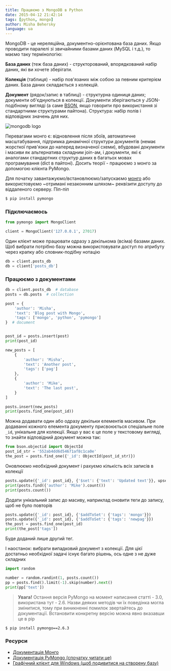 ```yaml
---
title: Працюємо з MongoDB в Python
date: 2015-04-12 21:42:14
tags: [python, mongo]
author: Misha Behersky
language: ua
---
```


MongoDB - це нереляційна, документно-орієнтована база даних. Якщо проводити паралелі зі звичайними базами даних (MySQL і т.д.), то маємо таку термінологію:

**База даних** (теж база даних) - структорований, впорядкований набір даних, які ви хочете зберігати.

**Колекція** (таблиця) - набір пов'язаних між собою за певним критерієм даних. База даних складається з колекцій.

**Документ** (рядок/запис в таблиці) - структурна одиниця даних; документи об'єднуються в колекції. Документи зберігаються у JSON-подібному вигляді (а саме [BSON](http://docs.mongodb.org/meta-driver/latest/legacy/bson/), якщо говорити про використання зі стандартними структурами пайтона). Структура: набір полів і відповідних значень для них.

![mongodb logo](/images/mongomongo.png)

Перевагами монго є: відновлення після збоїв, автоматичне масштабування, підтримка динамічної структури документів (немає жорсткої прив'язки до наперед визначеної схеми), вбудовані документи і масиви як альтернатива складним join-ам, і _документи_, які є аналогами стандартних структур даних в багатьох мовах програмування (dict в пайтоні). Досить теорії - працюємо з монго за допомогою клієнта PyMongo.

Для початку завантажуємо/встановлюємо/запускаємо [монго](https://www.mongodb.org/downloads) або використовуємо ~отримані незаконним шляхом~ реквізити доступу до віддаленого серверу. Піп-піп


```bash
$ pip install pymongo
```

### Підключаємось

```python
from pymongo import MongoClient

client = MongoClient('127.0.0.1', 27017)
```

Один клієнт може працювати одразу з декількома (всіма) базами даних. Щоб вибрати потрібно базу можна використовувати доступ по атрибуту через крапку або словник-подібну нотацію</p>

```python
db = client.posts_db
db = client['posts_db']
```

### Працюємо з документами

```python
db = client.posts_db  # database
posts = db.posts  # collection

post = {
    'author': 'Misha',
    'text': 'Blog post with Mongo',
    'tags': ['mongo', 'python', 'pymongo']
}  # document


post_id = posts.insert(post)
print(post_id)

new_posts = [
    {
        'author': 'Misha',
        'text': 'Another post',
        'tags': ['pag']
    },
    {
        'author': 'Mike',
        'text': 'The last post',
    }
]

posts.insert(new_posts)
print(posts.find_one(post_id))
```

Можна додавати один або одразу декільки елементів масивом. При додаванні кожного елемента документу присвоюється спеціальне поле `_id`, унікальне для колекції. Якщо у вас є це поле у текстовому вигляді, то знайти відповідний документ можна так:


```python
from bson.objectid import ObjectId
post_id_str = '552ab4dd6d54671af8c1ca0e'
the_post = posts.find_one({'_id': ObjectId(post_id_str)})
```

Оновлюємо необхідний документ і рахуємо кількість всіх записів в колекції

```python
posts.update({'_id': post_id}, {'$set': {'text': 'Updated text'}}, upsert=False)
print(posts.find({'author': 'Mike').count())
print(posts.count())
```

Додати унікальний запис до масиву, наприклад оновити теги до запису, щоб не було повторів

```python
posts.update({'_id': post_id}, {'$addToSet': {'tags': 'mongo'}})
posts.update({'_id': post_id}, {'$addToSet': {'tags': 'newpag'}})
the_post = posts.find_one(post_id)
print(the_post['tags'])
```

Буде доданий лише другий тег.

І наостанок: вибрати випадковий документ з колекції. Для цієї достатньо необхідної задачі існує багато рішень, ось одне з не дуже складних

```python
import random

number = random.randint(1, posts.count())
pp = posts.find().limit(-1).skip(number).next()
print(pp['text'])
```

> **Увага!** Остання версія PyMongo на момент написання статті - 3.0, використана тут - 2.6. Назви деяких методів чи їх поведінка могла змінитися, тому при виникненні помилок звертайтесь до документації. Встановити конкретну версію можна явно вказавши це в pip

```bash
$ pip install pymongo==2.6.3
```

### Ресурси

* [Документація Монго](http://docs.mongodb.org/manual/tutorial/getting-started/)
* [Документація PyMongo (спочатку читати це)](https://api.mongodb.org/python/current/)
* [Графічний клієнт для Windows (щоб подивитися на створену базу)](http://www.mongodbmanager.com)

